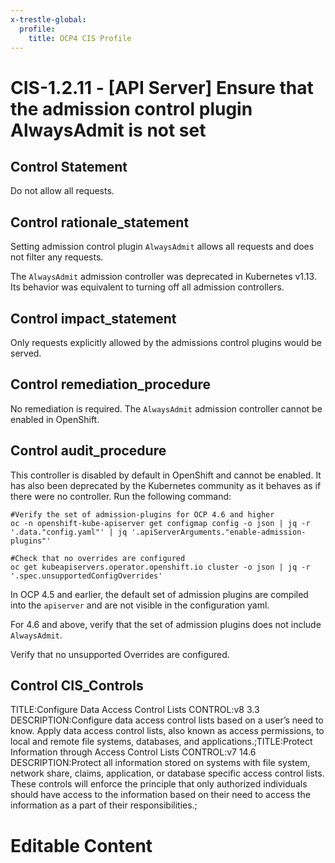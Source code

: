 ```yaml
---
x-trestle-global:
  profile:
    title: OCP4 CIS Profile
---
```


# CIS-1.2.11 - \[API Server\] Ensure that the admission control plugin AlwaysAdmit is not set

## Control Statement

Do not allow all requests.

## Control rationale_statement

Setting admission control plugin `AlwaysAdmit` allows all requests and does not filter any requests.

The `AlwaysAdmit` admission controller was deprecated in Kubernetes v1.13. Its behavior was equivalent to turning off all admission controllers.

## Control impact_statement

Only requests explicitly allowed by the admissions control plugins would be served.

## Control remediation_procedure

No remediation is required. The `AlwaysAdmit` admission controller cannot be enabled in OpenShift.

## Control audit_procedure

This controller is disabled by default in OpenShift and cannot be enabled. It has also been deprecated by the Kubernetes community as it behaves as if there were no controller. Run the following command:

```
#Verify the set of admission-plugins for OCP 4.6 and higher
oc -n openshift-kube-apiserver get configmap config -o json | jq -r '.data."config.yaml"' | jq '.apiServerArguments."enable-admission-plugins"'

#Check that no overrides are configured
oc get kubeapiservers.operator.openshift.io cluster -o json | jq -r '.spec.unsupportedConfigOverrides'
```

In OCP 4.5 and earlier, the default set of admission plugins are compiled into the `apiserver` and are not visible in the configuration yaml.

For 4.6 and above, verify that the set of admission plugins does not include `AlwaysAdmit`. 

Verify that no unsupported Overrides are configured.

## Control CIS_Controls

TITLE:Configure Data Access Control Lists CONTROL:v8 3.3 DESCRIPTION:Configure data access control lists based on a user’s need to know. Apply data access control lists, also known as access permissions, to local and remote file systems, databases, and applications.;TITLE:Protect Information through Access Control Lists CONTROL:v7 14.6 DESCRIPTION:Protect all information stored on systems with file system, network share, claims, application, or database specific access control lists. These controls will enforce the principle that only authorized individuals should have access to the information based on their need to access the information as a part of their responsibilities.;

# Editable Content

<!-- Make additions and edits below -->
<!-- The above represents the contents of the control as received by the profile, prior to additions. -->
<!-- If the profile makes additions to the control, they will appear below. -->
<!-- The above markdown may not be edited but you may edit the content below, and/or introduce new additions to be made by the profile. -->
<!-- If there is a yaml header at the top, parameter values may be edited. Use --set-parameters to incorporate the changes during assembly. -->
<!-- The content here will then replace what is in the profile for this control, after running profile-assemble. -->
<!-- The current profile has no added parts for this control, but you may add new ones here. -->
<!-- Each addition must have a heading either of the form ## Control my_addition_name -->
<!-- or ## Part a. (where the a. refers to one of the control statement labels.) -->
<!-- "## Control" parts are new parts added after the statement part. -->
<!-- "## Part" parts are new parts added into the top-level statement part with that label. -->
<!-- Subparts may be added with nested hash levels of the form ### My Subpart Name -->
<!-- underneath the parent ## Control or ## Part being added -->
<!-- See https://ibm.github.io/compliance-trestle/tutorials/ssp_profile_catalog_authoring/ssp_profile_catalog_authoring for guidance. -->
